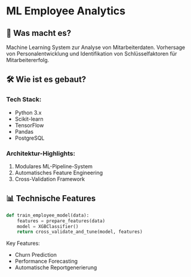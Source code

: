 # ML Employee Analytics

## 🎯 Was macht es?
Machine Learning System zur Analyse von Mitarbeiterdaten. Vorhersage von Personalentwicklung und Identifikation von Schlüsselfaktoren für Mitarbeitererfolg.

## 🛠️ Wie ist es gebaut?
### Tech Stack:
- Python 3.x
- Scikit-learn
- TensorFlow
- Pandas
- PostgreSQL

### Architektur-Highlights:
1. Modulares ML-Pipeline-System
2. Automatisches Feature Engineering
3. Cross-Validation Framework

## 📊 Technische Features
```python
def train_employee_model(data):
    features = prepare_features(data)
    model = XGBClassifier()
    return cross_validate_and_tune(model, features)
```

Key Features:
- Churn Prediction
- Performance Forecasting
- Automatische Reportgenerierung